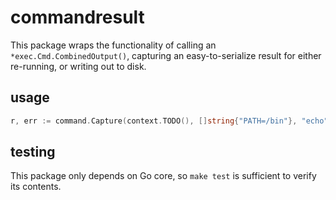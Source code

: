 # commandresult

This package wraps the functionality of calling an `*exec.Cmd.CombinedOutput()`, capturing an easy-to-serialize result for either re-running, or writing out to disk.

## usage

```go
r, err := command.Capture(context.TODO(), []string{"PATH=/bin"}, "echo", "hello world")

```

## testing

This package only depends on Go core, so `make test` is sufficient to verify its contents.

